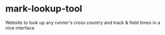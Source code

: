 # mark-lookup-tool
Website to look up any runner's cross country and track &amp; field times in a nice interface
